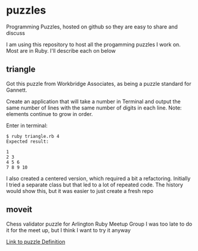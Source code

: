 puzzles
=======

Programming Puzzles, hosted on github so they are easy to share and discuss

I am using this repository to host all the progamming puzzles I work on. Most are in Ruby.
I'll describe each on below

triangle
--------
Got this puzzle from Workbridge Associates, as being a puzzle standard for Gannett.

Create an application that will take a number in Terminal and output the same number of lines with the same number of digits in each line. Note: elements continue to grow in order.

Enter in terminal:

    $ ruby triangle.rb 4
    Expected result:
    
    1
    2 3
    4 5 6
    7 8 9 10

I also created a centered version, which required a bit a refactoring. Initially I tried a separate class but that led to a lot of repeated code. The history would show this, but it was easier to just create a fresh repo

moveit
------
Chess validator puzzle for Arlington Ruby Meetup Group
I was too late to do it for the meet up, but I think I want to try it anyway

[Link to puzzle Definition](http://www.puzzlenode.com/puzzles/13-chess-validator)